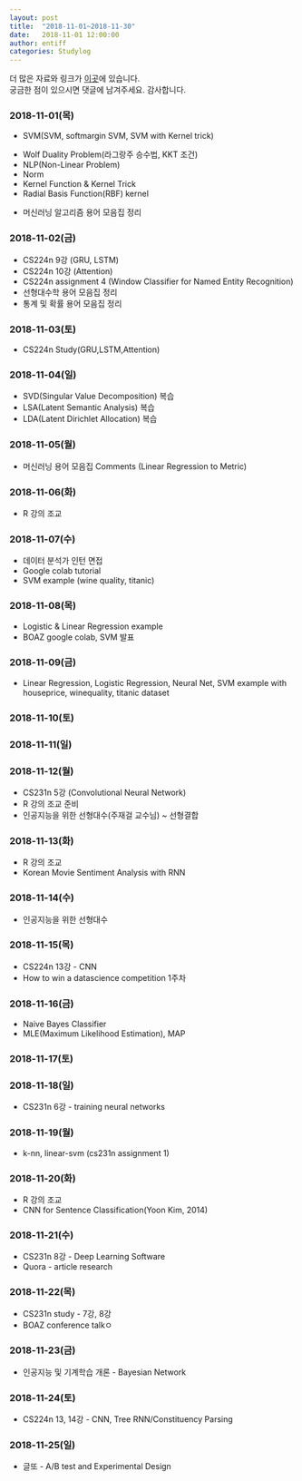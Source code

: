 ```yaml
---
layout: post
title:  "2018-11-01~2018-11-30"
date:   2018-11-01 12:00:00
author: entiff
categories: Studylog
---
```


더 많은 자료와 링크가 [이곳](https://shwksl101.github.io/etc/2018/09/16/Materials.html)에 있습니다.  
궁금한 점이 있으시면 댓글에 남겨주세요. 감사합니다.

### 2018-11-01(목)

* SVM(SVM, softmargin SVM, SVM with Kernel trick)
 - Wolf Duality Problem(라그랑주 승수법, KKT 조건)
 - NLP(Non-Linear Problem)
 - Norm
 - Kernel Function & Kernel Trick
 - Radial Basis Function(RBF) kernel

* 머신러닝 알고리즘 용어 모음집 정리

### 2018-11-02(금)

* CS224n 9강 (GRU, LSTM)
* CS224n 10강 (Attention)
* CS224n assignment 4 (Window Classifier for Named Entity Recognition)
* 선형대수학 용어 모음집 정리
* 통계 및 확률 용어 모음집 정리

### 2018-11-03(토)

* CS224n Study(GRU,LSTM,Attention)

### 2018-11-04(일)

* SVD(Singular Value Decomposition) 복습
* LSA(Latent Semantic Analysis) 복습
* LDA(Latent Dirichlet Allocation) 복습

### 2018-11-05(월)

* 머신러닝 용어 모음집 Comments (Linear Regression to Metric)

### 2018-11-06(화)

* R 강의 조교

### 2018-11-07(수)

* 데이터 분석가 인턴 면접
* Google colab tutorial
* SVM example (wine quality, titanic)

### 2018-11-08(목)

* Logistic & Linear Regression example
* BOAZ google colab, SVM 발표

### 2018-11-09(금)

* Linear Regression, Logistic Regression, Neural Net, SVM example with houseprice, winequality, titanic dataset

### 2018-11-10(토)

### 2018-11-11(일)

### 2018-11-12(월)

* CS231n 5강 (Convolutional Neural Network)
* R 강의 조교 준비
* 인공지능을 위한 선형대수(주재걸 교수님) ~ 선형결합

### 2018-11-13(화)

* R 강의 조교
* Korean Movie Sentiment Analysis with RNN

### 2018-11-14(수)

* 인공지능을 위한 선형대수

### 2018-11-15(목)

* CS224n 13강 - CNN
* How to win a datascience competition 1주차

### 2018-11-16(금)

* Naive Bayes Classifier
* MLE(Maximum Likelihood Estimation), MAP

### 2018-11-17(토)

### 2018-11-18(일)

* CS231n 6강 - training neural networks

### 2018-11-19(월)

* k-nn, linear-svm (cs231n assignment 1)

### 2018-11-20(화)

* R 강의 조교
* CNN for Sentence Classification(Yoon Kim, 2014)

### 2018-11-21(수)

* CS231n 8강 - Deep Learning Software
* Quora - article research

### 2018-11-22(목)

* CS231n study - 7강, 8강
* BOAZ conference talkㅇ

### 2018-11-23(금)

* 인공지능 및 기계학습 개론 - Bayesian Network

### 2018-11-24(토)

* CS224n 13, 14강 - CNN, Tree RNN/Constituency Parsing

### 2018-11-25(일)

* 글또 - A/B test and Experimental Design
